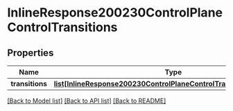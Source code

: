 # InlineResponse200230ControlPlaneControlTransitions

## Properties
Name | Type | Description | Notes
------------ | ------------- | ------------- | -------------
**transitions** | [**list[InlineResponse200230ControlPlaneControlTransitionsTransitions]**](InlineResponse200230ControlPlaneControlTransitionsTransitions.md) |  | [optional] 

[[Back to Model list]](../README.md#documentation-for-models) [[Back to API list]](../README.md#documentation-for-api-endpoints) [[Back to README]](../README.md)


